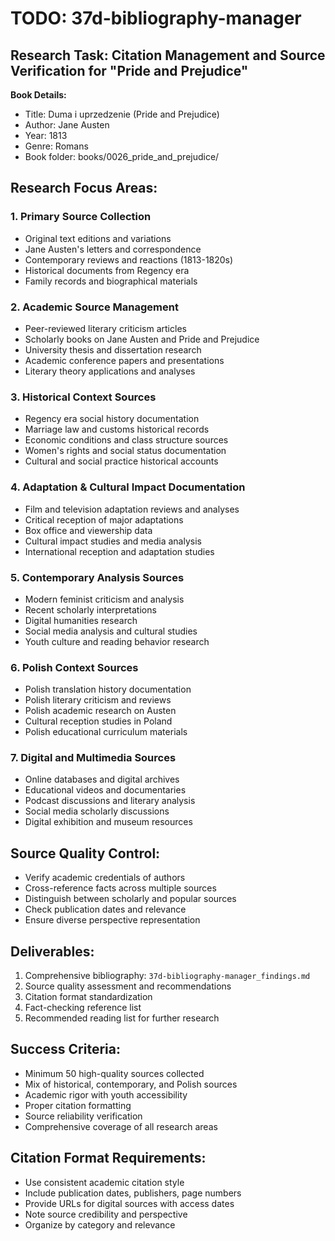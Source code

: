 # TODO: 37d-bibliography-manager

## Research Task: Citation Management and Source Verification for "Pride and Prejudice"

**Book Details:**
- Title: Duma i uprzedzenie (Pride and Prejudice)
- Author: Jane Austen
- Year: 1813
- Genre: Romans
- Book folder: books/0026_pride_and_prejudice/

## Research Focus Areas:

### 1. Primary Source Collection
- Original text editions and variations
- Jane Austen's letters and correspondence
- Contemporary reviews and reactions (1813-1820s)
- Historical documents from Regency era
- Family records and biographical materials

### 2. Academic Source Management
- Peer-reviewed literary criticism articles
- Scholarly books on Jane Austen and Pride and Prejudice
- University thesis and dissertation research
- Academic conference papers and presentations
- Literary theory applications and analyses

### 3. Historical Context Sources
- Regency era social history documentation
- Marriage law and customs historical records
- Economic conditions and class structure sources
- Women's rights and social status documentation
- Cultural and social practice historical accounts

### 4. Adaptation & Cultural Impact Documentation
- Film and television adaptation reviews and analyses
- Critical reception of major adaptations
- Box office and viewership data
- Cultural impact studies and media analysis
- International reception and adaptation studies

### 5. Contemporary Analysis Sources
- Modern feminist criticism and analysis
- Recent scholarly interpretations
- Digital humanities research
- Social media analysis and cultural studies
- Youth culture and reading behavior research

### 6. Polish Context Sources
- Polish translation history documentation
- Polish literary criticism and reviews
- Polish academic research on Austen
- Cultural reception studies in Poland
- Polish educational curriculum materials

### 7. Digital and Multimedia Sources
- Online databases and digital archives
- Educational videos and documentaries
- Podcast discussions and literary analysis
- Social media scholarly discussions
- Digital exhibition and museum resources

## Source Quality Control:
- Verify academic credentials of authors
- Cross-reference facts across multiple sources
- Distinguish between scholarly and popular sources
- Check publication dates and relevance
- Ensure diverse perspective representation

## Deliverables:
1. Comprehensive bibliography: `37d-bibliography-manager_findings.md`
2. Source quality assessment and recommendations
3. Citation format standardization
4. Fact-checking reference list
5. Recommended reading list for further research

## Success Criteria:
- Minimum 50 high-quality sources collected
- Mix of historical, contemporary, and Polish sources
- Academic rigor with youth accessibility
- Proper citation formatting
- Source reliability verification
- Comprehensive coverage of all research areas

## Citation Format Requirements:
- Use consistent academic citation style
- Include publication dates, publishers, page numbers
- Provide URLs for digital sources with access dates
- Note source credibility and perspective
- Organize by category and relevance